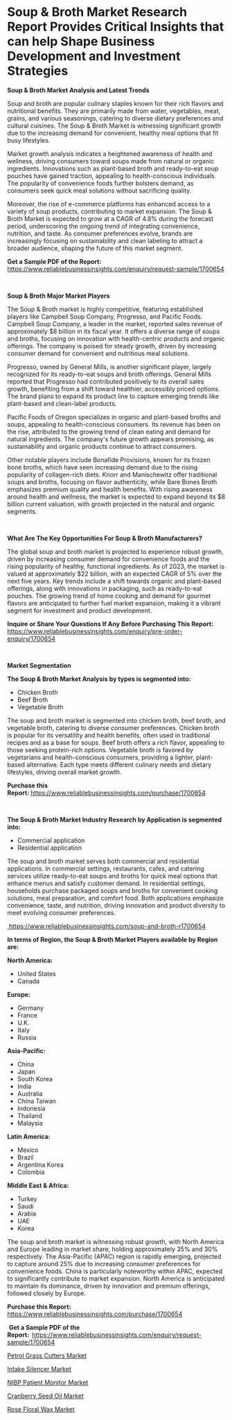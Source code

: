 <p><h1>Soup & Broth Market Research Report Provides Critical Insights that can help Shape Business Development and Investment Strategies</h1></p><p><strong>Soup & Broth Market Analysis and Latest Trends</strong></p>
<p><p>Soup and broth are popular culinary staples known for their rich flavors and nutritional benefits. They are primarily made from water, vegetables, meat, grains, and various seasonings, catering to diverse dietary preferences and cultural cuisines. The Soup & Broth Market is witnessing significant growth due to the increasing demand for convenient, healthy meal options that fit busy lifestyles. </p><p>Market growth analysis indicates a heightened awareness of health and wellness, driving consumers toward soups made from natural or organic ingredients. Innovations such as plant-based broth and ready-to-eat soup pouches have gained traction, appealing to health-conscious individuals. The popularity of convenience foods further bolsters demand, as consumers seek quick meal solutions without sacrificing quality.</p><p>Moreover, the rise of e-commerce platforms has enhanced access to a variety of soup products, contributing to market expansion. The Soup & Broth Market is expected to grow at a CAGR of 4.8% during the forecast period, underscoring the ongoing trend of integrating convenience, nutrition, and taste. As consumer preferences evolve, brands are increasingly focusing on sustainability and clean labeling to attract a broader audience, shaping the future of this market segment.</p></p>
<p><strong>Get a Sample PDF of the Report:&nbsp;</strong> <a href="https://www.reliablebusinessinsights.com/enquiry/request-sample/1700654?utm_campaign=48&utm_medium=2&utm_source=Github&utm_content=ia&utm_term=21102024&utm_id=soup-broth">https://www.reliablebusinessinsights.com/enquiry/request-sample/1700654</a></p>
<p>&nbsp;</p>
<p><strong>Soup & Broth Major Market Players</strong></p>
<p><p>The Soup & Broth market is highly competitive, featuring established players like Campbell Soup Company, Progresso, and Pacific Foods. Campbell Soup Company, a leader in the market, reported sales revenue of approximately $8 billion in its fiscal year. It offers a diverse range of soups and broths, focusing on innovation with health-centric products and organic offerings. The company is poised for steady growth, driven by increasing consumer demand for convenient and nutritious meal solutions.</p><p>Progresso, owned by General Mills, is another significant player, largely recognized for its ready-to-eat soups and broth offerings. General Mills reported that Progresso had contributed positively to its overall sales growth, benefiting from a shift toward healthier, accessibly priced options. The brand plans to expand its product line to capture emerging trends like plant-based and clean-label products.</p><p>Pacific Foods of Oregon specializes in organic and plant-based broths and soups, appealing to health-conscious consumers. Its revenue has been on the rise, attributed to the growing trend of clean eating and demand for natural ingredients. The company's future growth appears promising, as sustainability and organic products continue to attract consumers.</p><p>Other notable players include Bonafide Provisions, known for its frozen bone broths, which have seen increasing demand due to the rising popularity of collagen-rich diets. Knorr and Manischewitz offer traditional soups and broths, focusing on flavor authenticity, while Bare Bones Broth emphasizes premium quality and health benefits. With rising awareness around health and wellness, the market is expected to expand beyond its $8 billion current valuation, with growth projected in the natural and organic segments.</p></p>
<p>&nbsp;</p>
<p><strong>What Are The Key Opportunities For Soup & Broth Manufacturers?</strong></p>
<p><p>The global soup and broth market is projected to experience robust growth, driven by increasing consumer demand for convenience foods and the rising popularity of healthy, functional ingredients. As of 2023, the market is valued at approximately $22 billion, with an expected CAGR of 5% over the next five years. Key trends include a shift towards organic and plant-based offerings, along with innovations in packaging, such as ready-to-eat pouches. The growing trend of home cooking and demand for gourmet flavors are anticipated to further fuel market expansion, making it a vibrant segment for investment and product development.</p></p>
<p><strong>Inquire or Share Your Questions If Any Before Purchasing This Report:</strong> <a href="https://www.reliablebusinessinsights.com/enquiry/pre-order-enquiry/1700654?utm_campaign=48&utm_medium=2&utm_source=Github&utm_content=ia&utm_term=21102024&utm_id=soup-broth">https://www.reliablebusinessinsights.com/enquiry/pre-order-enquiry/1700654</a></p>
<p>&nbsp;</p>
<p><strong>Market Segmentation</strong></p>
<p><strong>The Soup & Broth Market Analysis by types is segmented into:</strong></p>
<p><ul><li>Chicken Broth</li><li>Beef Broth</li><li>Vegetable Broth</li></ul></p>
<p><p>The soup and broth market is segmented into chicken broth, beef broth, and vegetable broth, catering to diverse consumer preferences. Chicken broth is popular for its versatility and health benefits, often used in traditional recipes and as a base for soups. Beef broth offers a rich flavor, appealing to those seeking protein-rich options. Vegetable broth is favored by vegetarians and health-conscious consumers, providing a lighter, plant-based alternative. Each type meets different culinary needs and dietary lifestyles, driving overall market growth.</p></p>
<p><strong>Purchase this Report:&nbsp;</strong><a href="https://www.reliablebusinessinsights.com/purchase/1700654?utm_campaign=48&utm_medium=2&utm_source=Github&utm_content=ia&utm_term=21102024&utm_id=soup-broth">https://www.reliablebusinessinsights.com/purchase/1700654</a></p>
<p>&nbsp;</p>
<p><strong>The Soup & Broth Market Industry Research by Application is segmented into:</strong></p>
<p><ul><li>Commercial application</li><li>Residential application</li></ul></p>
<p><p>The soup and broth market serves both commercial and residential applications. In commercial settings, restaurants, cafes, and catering services utilize ready-to-eat soups and broths for quick meal options that enhance menus and satisfy customer demand. In residential settings, households purchase packaged soups and broths for convenient cooking solutions, meal preparation, and comfort food. Both applications emphasize convenience, taste, and nutrition, driving innovation and product diversity to meet evolving consumer preferences.</p></p>
<p><a href="https://www.reliablebusinessinsights.com/soup-and-broth-r1700654?utm_campaign=48&utm_medium=2&utm_source=Github&utm_content=ia&utm_term=21102024&utm_id=soup-broth">&nbsp;https://www.reliablebusinessinsights.com/soup-and-broth-r1700654</a></p>
<p><strong>In terms of Region, the Soup & Broth Market Players available by Region are:</strong></p>
<p>
    <p> <strong> North America: </strong>
        <ul>
            <li>United States</li>
            <li>Canada</li>
        </ul>
        </p> 
    <p> <strong> Europe: </strong>
        <ul>
            <li>Germany</li>
            <li>France</li>
            <li>U.K.</li>
            <li>Italy</li>
            <li>Russia</li>
        </ul>
        </p> 
    <p> <strong> Asia-Pacific: </strong>
        <ul>
            <li>China</li>
            <li>Japan</li>
            <li>South Korea</li>
            <li>India</li>
            <li>Australia</li>
            <li>China Taiwan</li>
            <li>Indonesia</li>
            <li>Thailand</li>
            <li>Malaysia</li>
        </ul>
        </p> 
    <p> <strong> Latin America: </strong>
        <ul>
            <li>Mexico</li>
            <li>Brazil</li>
            <li>Argentina Korea</li>
            <li>Colombia</li>
        </ul>
        </p> 
    <p> <strong> Middle East & Africa: </strong>
        <ul>
            <li>Turkey</li>
            <li>Saudi</li>
            <li>Arabia</li>
            <li>UAE</li>
            <li>Korea</li>
        </ul>
    </p>
    </p>
<p><p>The soup and broth market is witnessing robust growth, with North America and Europe leading in market share, holding approximately 35% and 30% respectively. The Asia-Pacific (APAC) region is rapidly emerging, projected to capture around 25% due to increasing consumer preferences for convenience foods. China is particularly noteworthy within APAC, expected to significantly contribute to market expansion. North America is anticipated to maintain its dominance, driven by innovation and premium offerings, followed closely by Europe.</p></p>
<p><strong>Purchase this Report: </strong><a href="https://www.reliablebusinessinsights.com/purchase/1700654?utm_campaign=48&utm_medium=2&utm_source=Github&utm_content=ia&utm_term=21102024&utm_id=soup-broth">https://www.reliablebusinessinsights.com/purchase/1700654</a></p>
<p>&nbsp;<strong>Get a Sample PDF of the Report:&nbsp;&nbsp;</strong><a href="https://www.reliablebusinessinsights.com/enquiry/request-sample/1700654?utm_campaign=48&utm_medium=2&utm_source=Github&utm_content=ia&utm_term=21102024&utm_id=soup-broth">https://www.reliablebusinessinsights.com/enquiry/request-sample/1700654</a></p>
<p><strong></strong></p>
<p><p><a href="https://issuu.com/reportprime-2/docs/petrol-grass-cutters-market-size-20_08060afcaa3aca?utm_campaign=48&utm_medium=2&utm_source=Github&utm_content=ia&utm_term=21102024&utm_id=soup-broth">Petrol Grass Cutters Market</a></p><p><a href="https://github.com/azucena6lzcou/Market-Research-Report-List-1/blob/main/intake-silencer-market.md?utm_campaign=48&utm_medium=2&utm_source=Github&utm_content=ia&utm_term=21102024&utm_id=soup-broth">Intake Silencer Market</a></p><p><a href="https://github.com/DorinaOsmani364/Market-Research-Report-List-1/blob/main/nibp-patient-monitor-market.md?utm_campaign=48&utm_medium=2&utm_source=Github&utm_content=ia&utm_term=21102024&utm_id=soup-broth">NIBP Patient Monitor Market</a></p><p><a href="https://www.linkedin.com/pulse/evaluating-cranberry-seed-oil-market-trends-growth-opportunities-ejwke?utm_campaign=48&utm_medium=2&utm_source=Github&utm_content=ia&utm_term=21102024&utm_id=soup-broth">Cranberry Seed Oil Market</a></p><p><a href="https://www.linkedin.com/pulse/navigating-global-rose-floral-wax-market-from-trends-strategy-2024-gtpfe?utm_campaign=48&utm_medium=2&utm_source=Github&utm_content=ia&utm_term=21102024&utm_id=soup-broth">Rose Floral Wax Market</a></p></p>